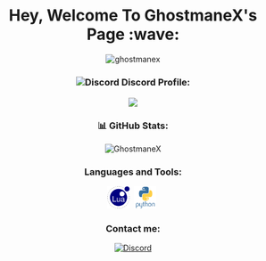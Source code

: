 <h1 align="center">Hey, Welcome To GhostmaneX's Page :wave:</h1>

<p align="center">
  <img src="https://komarev.com/ghpvc/?username=ghostmanex&label=Profile%20views&color=0e75b6&style=flat" alt="ghostmanex" />
</p>

<h3 align="center">
  <img src="https://raw.githubusercontent.com/rahuldkjain/github-profile-readme-generator/master/src/images/icons/Social/discord.svg" alt="Discord" height="30" width="40">
  Discord Profile:
</h3>

<p align="center">
  <a href="https://discord.com/users/755733866408312832">
    <img src="https://lanyard-profile-readme.vercel.app/api/755733866408312832?hideTimestamp=true&idleMessage=Just%20chillin'%20at%20the%20moment..." align="center" />
  </a>
</p>

<h3 align="center">📊 GitHub Stats:</h3>

<div align="center">
  <img src="https://camo.githubusercontent.com/c54d10a22326d4b48cd27c6ea5b3cd73213ea265f44c4192770a2af22373da3f/68747470733a2f2f6769746875622d726561646d652d73746174732d7369676d612d666976652e76657263656c2e6170702f6170692f746f702d6c616e67732f3f757365726e616d653d737866616e6f267468656d653d7261646963616c26686964655f626f726465723d66616c736526696e636c7564655f616c6c5f636f6d6d6974733d66616c736526636f756e745f707269766174653d66616c7365266c61796f75743d636f6d70616374" alt="GhostmaneX" />
</div>

<h3 align="center">Languages and Tools:</h3>

<div align="center">
  <img src="https://github.com/devicons/devicon/blob/master/icons/lua/lua-original-wordmark.svg" title="Lua" alt="Lua" width="40" height="40" />&nbsp;
  <img src="https://github.com/devicons/devicon/blob/master/icons/python/python-original-wordmark.svg" title="Python" alt="Python" width="40" height="40" />&nbsp;
</div>

<h3 align="center">Contact me:</h3>

<p align="center">
  <a href="https://discord.gg/wCHwNWnMV9" target="_blank">
    <img src="https://raw.githubusercontent.com/rahuldkjain/github-profile-readme-generator/master/src/images/icons/Social/discord.svg" alt="Discord" height="30" width="40" />
  </a>
</p>
